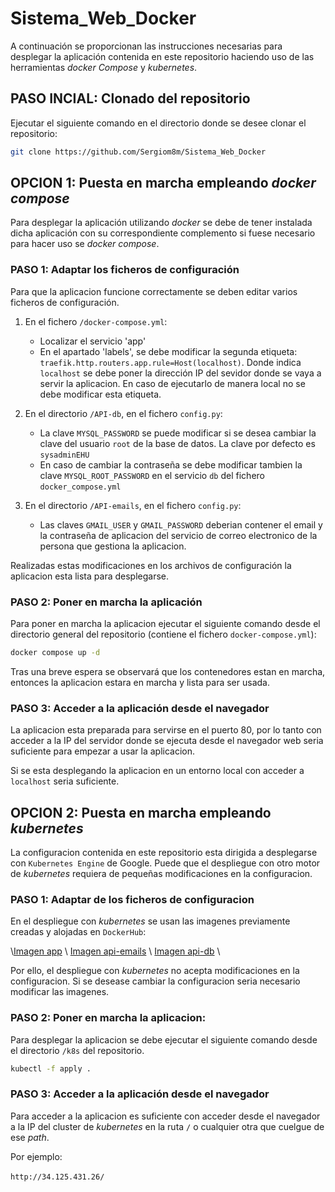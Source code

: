 # Sistema_Web_Docker

A continuación se proporcionan las instrucciones necesarias para desplegar la aplicación contenida en este repositorio haciendo uso de las herramientas _docker Compose_ y _kubernetes_.

## PASO INCIAL: Clonado del repositorio

Ejecutar el siguiente comando en el directorio donde se desee clonar el repositorio:

```bash
git clone https://github.com/Sergiom8m/Sistema_Web_Docker
```

## OPCION 1: Puesta en marcha empleando _docker compose_

Para desplegar la aplicación utilizando _docker_ se debe de tener instalada dicha aplicación con su correspondiente complemento si fuese necesario para hacer uso se _docker compose_.

### PASO 1: Adaptar los ficheros de configuración

Para que la aplicacion funcione correctamente se deben editar varios ficheros de configuración.

1. En el fichero `/docker-compose.yml`:
    
    - Localizar el servicio 'app'
    - En el apartado 'labels', se debe modificar la segunda etiqueta: `traefik.http.routers.app.rule=Host(localhost)`. Donde indica `localhost` se debe poner la dirección IP del sevidor donde se vaya a servir la aplicacion. En caso de ejecutarlo de manera local no se debe modificar esta etiqueta.

2. En el directorio `/API-db`, en el fichero `config.py`:
    
    - La clave `MYSQL_PASSWORD` se puede modificar si se desea cambiar la clave del usuario `root` de la base de datos. La clave por defecto es `sysadminEHU`
    - En caso de cambiar la contraseña se debe modificar tambien la clave `MYSQL_ROOT_PASSWORD` en el servicio `db` del fichero `docker_compose.yml` 

3. En el directorio `/API-emails`, en el fichero `config.py`:

    - Las claves `GMAIL_USER` y `GMAIL_PASSWORD` deberian contener el email y la contraseña de aplicacion del servicio de correo electronico de la persona que gestiona la aplicacion. 

Realizadas estas modificaciones en los archivos de configuración la aplicacion esta lista para desplegarse.

### PASO 2: Poner en marcha la aplicación

Para poner en marcha la aplicacion ejecutar el siguiente comando desde el directorio general del repositorio (contiene el fichero `docker-compose.yml`):

```bash
docker compose up -d
```

Tras una breve espera se observará que los contenedores estan en marcha, entonces la aplicacion estara en marcha y lista para ser usada.

### PASO 3: Acceder a la aplicación desde el navegador

La aplicacion esta preparada para servirse en el puerto 80, por lo tanto con acceder a la IP del servidor donde se ejecuta desde el navegador web seria suficiente para empezar a usar la aplicacion. 

Si se esta desplegando la aplicacion en un entorno local con acceder a `localhost` seria suficiente.



## OPCION 2: Puesta en marcha empleando _kubernetes_

La configuracion contenida en este repositorio esta dirigida a desplegarse con `Kubernetes Engine` de Google. Puede que el despliegue con otro motor de _kubernetes_ requiera de pequeñas modificaciones en la configuracion.

### PASO 1: Adaptar de los ficheros de configuracion

En el despliegue con _kubernetes_ se usan las imagenes previamente creadas y alojadas en `DockerHub`:

\\[Imagen app](https://hub.docker.com/repository/docker/sergiom8m8/app/general) \\
[Imagen api-emails](https://hub.docker.com/repository/docker/sergiom8m8/api-emails/general) \\
[Imagen api-db](https://hub.docker.com/repository/docker/sergiom8m8/api-db/general) \\

Por ello, el despliegue con _kubernetes_ no acepta modificaciones en la configuracion. Si se desease cambiar la configuracion seria necesario modificar las imagenes.

### PASO 2: Poner en marcha la aplicacion:

Para desplegar la aplicacion se debe ejecutar el siguiente comando desde el directorio `/k8s` del repositorio.

```bash
kubectl -f apply .
```

### PASO 3: Acceder a la aplicación desde el navegador

Para acceder a la aplicacion es suficiente con acceder desde el navegador a la IP del cluster de _kubernetes_ en la ruta `/` o cualquier otra que cuelgue de ese _path_.

Por ejemplo: \
\
`http://34.125.431.26/`